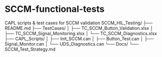 # SCCM-functional-tests
CAPL scripts &amp; test cases for SCCM validation
SCCM_HIL_Testing/
├── README.md
├── TestCases/
│   ├── TC_SCCM_Button_Validation.xlsx
│   ├── TC_SCCM_Signal_Monitoring.xlsx
│   └── TC_SCCM_Diagnostics.xlsx
├── CAPL_Scripts/
│   ├── Init_SCCM.can
│   ├── Button_Test.can
│   ├── Signal_Monitor.can
│   └── UDS_Diagnostics.can
└── Docs/
    └── SCCM_Test_Strategy.md

